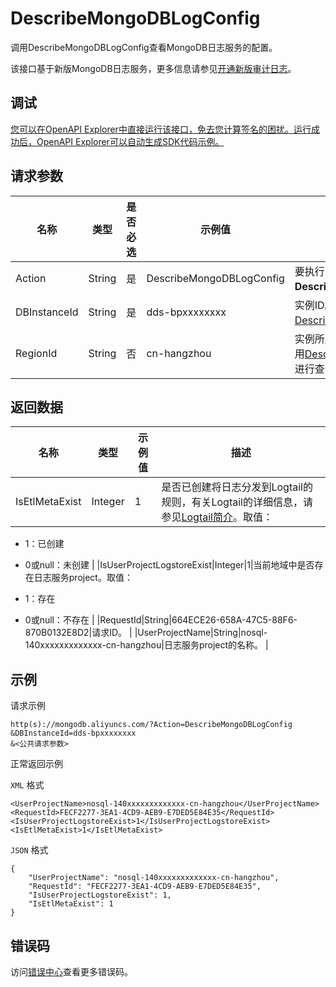 # DescribeMongoDBLogConfig

调用DescribeMongoDBLogConfig查看MongoDB日志服务的配置。

该接口基于新版MongoDB日志服务，更多信息请参见[开通新版审计日志](~~164542~~)。

## 调试

[您可以在OpenAPI Explorer中直接运行该接口，免去您计算签名的困扰。运行成功后，OpenAPI Explorer可以自动生成SDK代码示例。](https://api.aliyun.com/#product=Dds&api=DescribeMongoDBLogConfig&type=RPC&version=2015-12-01)

## 请求参数

|名称|类型|是否必选|示例值|描述|
|--|--|----|---|--|
|Action|String|是|DescribeMongoDBLogConfig|要执行的操作。取值：**DescribeMongoDBLogConfig**。 |
|DBInstanceId|String|是|dds-bpxxxxxxxx|实例ID。您可以通过调用[DescribeDBInstances](~~61939~~)进行查询。 |
|RegionId|String|否|cn-hangzhou|实例所属的地域ID。您可以通过调用[DescribeDBInstanceAttribute](~~62010~~)进行查询。 |

## 返回数据

|名称|类型|示例值|描述|
|--|--|---|--|
|IsEtlMetaExist|Integer|1|是否已创建将日志分发到Logtail的规则，有关Logtail的详细信息，请参见[Logtail简介](~~28979~~)。取值：

 -   1：已创建
-   0或null：未创建 |
|IsUserProjectLogstoreExist|Integer|1|当前地域中是否存在日志服务project。取值：

 -   1：存在
-   0或null：不存在 |
|RequestId|String|664ECE26-658A-47C5-88F6-870B0132E8D2|请求ID。 |
|UserProjectName|String|nosql-140xxxxxxxxxxxxx-cn-hangzhou|日志服务project的名称。 |

## 示例

请求示例

```
http(s)://mongodb.aliyuncs.com/?Action=DescribeMongoDBLogConfig
&DBInstanceId=dds-bpxxxxxxxx
&<公共请求参数>
```

正常返回示例

`XML` 格式

```
<UserProjectName>nosql-140xxxxxxxxxxxxx-cn-hangzhou</UserProjectName>
<RequestId>FECF2277-3EA1-4CD9-AEB9-E7DED5E84E35</RequestId>
<IsUserProjectLogstoreExist>1</IsUserProjectLogstoreExist>
<IsEtlMetaExist>1</IsEtlMetaExist>
```

`JSON` 格式

```
{
	"UserProjectName": "nosql-140xxxxxxxxxxxxx-cn-hangzhou",
	"RequestId": "FECF2277-3EA1-4CD9-AEB9-E7DED5E84E35",
	"IsUserProjectLogstoreExist": 1,
	"IsEtlMetaExist": 1
}
```

## 错误码

访问[错误中心](https://error-center.alibabacloud.com/status/product/Dds)查看更多错误码。

